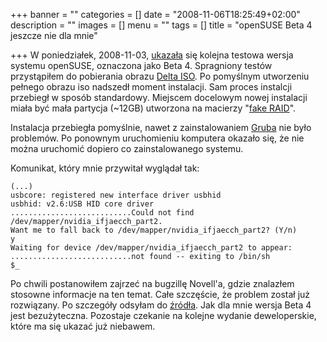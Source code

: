 +++
banner = ""
categories = []
date = "2008-11-06T18:25:49+02:00"
description = ""
images = []
menu = ""
tags = []
title = "openSUSE Beta 4 jeszcze nie dla mnie"

+++
W poniedziałek, 2008-11-03, [ukazała](http://news.opensuse.org/2008/11/03/development-release-opensuse-111-beta-4-now-available/) się kolejna testowa wersja systemu openSUSE, oznaczona jako Beta 4. Spragniony testów przystąpiłem do pobierania obrazu [Delta ISO](http://pl.opensuse.org/Download_Help#Aplikowanie_delta_ISO). Po pomyślnym utworzeniu pełnego obrazu iso nadszedł moment instalacji. Sam proces instalcji przebiegł w sposób standardowy. Miejscem docelowym nowej instalacji miała być mała partycja (~12GB) utworzona na macierzy "[fake RAID](http://en.wikipedia.org/wiki/RAID#Firmware.2Fdriver_based_RAID)".
<!-- more -->
Instalacja przebiegła pomyślnie, nawet z zainstalowaniem [Gruba](http://pl.wikipedia.org/wiki/Grub) nie było problemów. Po ponownym uruchomieniu komputera okazało się, że nie można uruchomić dopiero co zainstalowanego systemu.

Komunikat, który mnie przywitał wyglądał tak:

```
(...)
usbcore: registered new interface driver usbhid
usbhid: v2.6:USB HID core driver
...........................Could not find /dev/mapper/nvidia_ifjaecch_part2.
Want me to fall back to /dev/mapper/nvidia_ifjaecch_part2? (Y/n)
y
Waiting for device /dev/mapper/nvidia_ifjaecch_part2 to appear: ...........................not found -- exiting to /bin/sh
$_
```

Po chwili postanowiłem zajrzeć na bugzillę Novell'a, gdzie znalazłem stosowne informacje na ten temat. Całe szczęście, że problem został już rozwiązany. Po szczegóły odsyłam do [źródła](https://bugzilla.novell.com/show_bug.cgi?id=439439).
Jak dla mnie wersja Beta 4 jest bezużyteczna. Pozostaje czekanie na kolejne wydanie deweloperskie, które ma się ukazać już niebawem.
